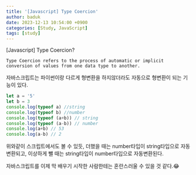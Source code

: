 ```yaml
---
title: '[Javascript] Type Coercion'
author: baduk
date: 2023-12-13 10:54:00 +0900
categories: [Study, JavaScript]
tags: [study]
---
```

[Javascript] Type Coercion?
```
Type Coercion refers to the process of automatic or implicit conversion of values from one data type to another.
```
자바스크립트는 파이썬이랑 다르게 형변환을 하지않더라도 자동으로 형변환이 되는 기능이 있다.

```javascript
let a = '5'
let b = 3
console.log(typeof a) //string
console.log(typeof b) //number
console.log(typeof (a+b)) // string
console.log(typeof (a-b)) // number
console.log(a+b) // 53
console.log(a-b) // 2
```
위와같이 스크립트에서도 볼 수 있듯, 더했을 때는 number타입이 string타입으로 자동변환되고, 이상하게 뺄 때는 string타입이 number타입으로 자동변환된다.

자바스크립트를 이제 막 배우기 시작한 사람한테는 혼란스러울 수 있을 것 같다.😂